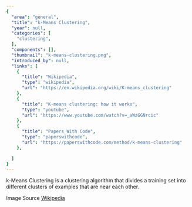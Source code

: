 ```yaml
---
{
  "area": "general",
  "title": "k-Means Clustering",
  "year": null,
  "categories": [
    "clustering",
  ],
  "components": [],
  "thumbnail": "k-means-clustering.png",
  "introduced_by": null,
  "links": [
    {
      "title": "Wikipedia",
      "type": "wikipedia",
      "url": "https://en.wikipedia.org/wiki/K-means_clustering"
    },
    {
      "title": "K-means clustering: how it works",
      "type": "youtube",
      "url": "https://www.youtube.com/watch?v=_aWzGGNrcic"
    },
    {
      "title": "Papers With Code",
      "type": "paperswithcode",
      "url": "https://paperswithcode.com/method/k-means-clustering"
    },

  ]
}
---
```


k-Means Clustering is a clustering algorithm that divides a training set into different clusters of examples that are near each other.

Image Source [Wikipedia](https://commons.wikimedia.org/wiki/File:K_Means_Example_Step_4.svg)